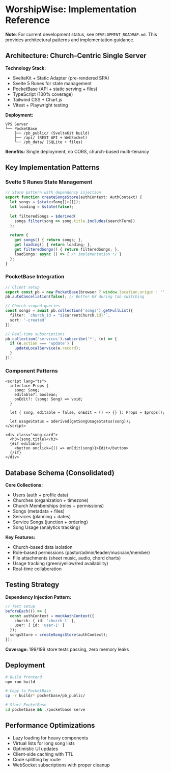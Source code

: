 # WorshipWise: Implementation Reference

**Note**: For current development status, see `DEVELOPMENT_ROADMAP.md`. This provides architectural patterns and implementation guidance.

## Architecture: Church-Centric Single Server

**Technology Stack:**
- SvelteKit + Static Adapter (pre-rendered SPA)
- Svelte 5 Runes for state management 
- PocketBase (API + static serving + files)
- TypeScript (100% coverage)
- Tailwind CSS + Chart.js
- Vitest + Playwright testing

**Deployment:**
```
VPS Server
└── PocketBase
    ├── /pb_public/ (SvelteKit build)
    ├── /api/ (REST API + WebSocket)
    └── /pb_data/ (SQLite + files)
```

**Benefits:** Single deployment, no CORS, church-based multi-tenancy

## Key Implementation Patterns

### Svelte 5 Runes State Management
```typescript
// Store pattern with dependency injection
export function createSongsStore(authContext: AuthContext) {
  let songs = $state<Song[]>([]);
  let loading = $state(false);
  
  let filteredSongs = $derived(
    songs.filter(song => song.title.includes(searchTerm))
  );
  
  return {
    get songs() { return songs; },
    get loading() { return loading; },
    get filteredSongs() { return filteredSongs; },
    loadSongs: async () => { /* implementation */ }
  };
}
```

### PocketBase Integration
```typescript
// Client setup
export const pb = new PocketBase(browser ? window.location.origin : '');
pb.autoCancellation(false); // Better UX during tab switching

// Church-scoped queries
const songs = await pb.collection('songs').getFullList({
  filter: `church_id = "${currentChurch.id}"`,
  sort: '-created'
});

// Real-time subscriptions
pb.collection('services').subscribe('*', (e) => {
  if (e.action === 'update') {
    updateLocalService(e.record);
  }
});
```

### Component Patterns
```svelte
<script lang="ts">
  interface Props {
    song: Song;
    editable?: boolean;
    onEdit?: (song: Song) => void;
  }
  
  let { song, editable = false, onEdit = () => {} }: Props = $props();
  
  let usageStatus = $derived(getSongUsageStatus(song));
</script>

<div class="song-card">
  <h3>{song.title}</h3>
  {#if editable}
    <button onclick={() => onEdit(song)}>Edit</button>
  {/if}
</div>
```

## Database Schema (Consolidated)

**Core Collections:**
- Users (auth + profile data)
- Churches (organization + timezone)
- Church Memberships (roles + permissions)
- Songs (metadata + files)
- Services (planning + dates)
- Service Songs (junction + ordering)
- Song Usage (analytics tracking)

**Key Features:**
- Church-based data isolation
- Role-based permissions (pastor/admin/leader/musician/member)
- File attachments (sheet music, audio, chord charts)
- Usage tracking (green/yellow/red availability)
- Real-time collaboration

## Testing Strategy

**Dependency Injection Pattern:**
```typescript
// Test setup
beforeEach(() => {
  const authContext = mockAuthContext({
    church: { id: 'church-1' },
    user: { id: 'user-1' }
  });
  songsStore = createSongsStore(authContext);
});
```

**Coverage:** 199/199 store tests passing, zero memory leaks

## Deployment

```bash
# Build frontend
npm run build

# Copy to PocketBase
cp -r build/* pocketbase/pb_public/

# Start PocketBase
cd pocketbase && ./pocketbase serve
```

## Performance Optimizations

- Lazy loading for heavy components
- Virtual lists for long song lists
- Optimistic UI updates
- Client-side caching with TTL
- Code splitting by route
- WebSocket subscriptions with proper cleanup